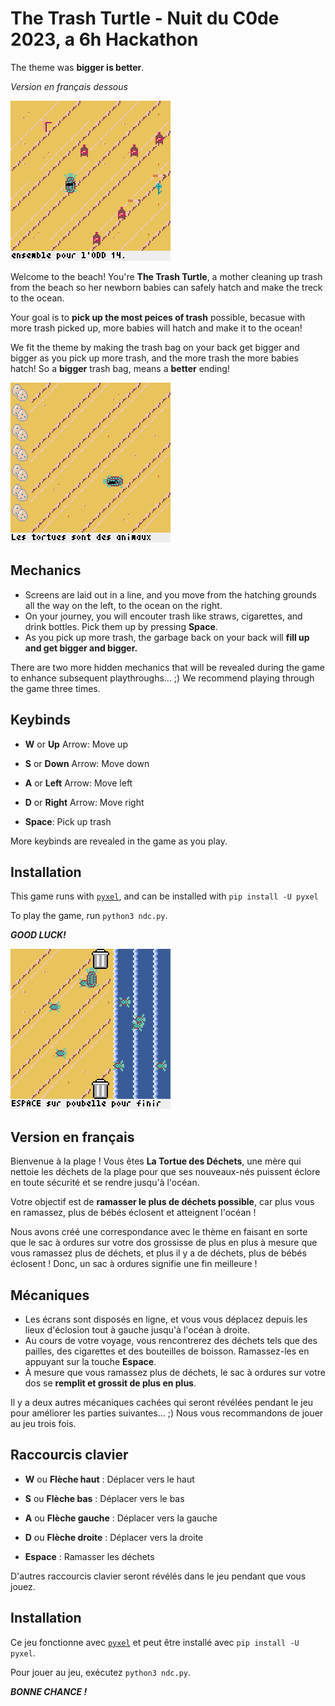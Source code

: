 # The Trash Turtle - Nuit du C0de 2023, a 6h Hackathon

The theme was **bigger is better**.

*Version en français dessous*

![Screenshot of the game](screenshot-trash.png)

Welcome to the beach! You're **The Trash Turtle**, a mother cleaning up trash from the beach so her newborn babies can safely hatch and make the treck to the ocean.

Your goal is to **pick up the most peices of trash** possible, becasue with more trash picked up, more babies will hatch and make it to the ocean!

We fit the theme by making the trash bag on your back get bigger and bigger as you pick up more trash, and the more trash the more babies hatch! So a **bigger** trash bag, means a **better** ending!

![Screenshot of the game](screenshot-start.png)

## Mechanics

- Screens are laid out in a line, and you move from the hatching grounds all the way on the left, to the ocean on the right.
- On your journey, you will encouter trash like straws, cigarettes, and drink bottles. Pick them up by pressing **Space**.
- As you pick up more trash, the garbage back on your back will **fill up and get bigger and bigger.**

There are two more hidden mechanics that will be revealed during the game to enhance subsequent playthroughs... ;) We recommend playing through the game three times.

## Keybinds

- **W** or **Up** Arrow: Move up
- **S** or **Down** Arrow: Move down
- **A** or **Left** Arrow: Move left
- **D** or **Right** Arrow: Move right

- **Space**: Pick up trash

More keybinds are revealed in the game as you play.

## Installation

This game runs with [`pyxel`](https://github.com/kitao/pyxel), and can be installed with `pip install -U pyxel`

To play the game, run `python3 ndc.py`.

***GOOD LUCK!***

![Screenshot of the game](screenshot-end.png)


## Version en français

Bienvenue à la plage ! Vous êtes **La Tortue des Déchets**, une mère qui nettoie les déchets de la plage pour que ses nouveaux-nés puissent éclore en toute sécurité et se rendre jusqu'à l'océan.

Votre objectif est de **ramasser le plus de déchets possible**, car plus vous en ramassez, plus de bébés éclosent et atteignent l'océan !

Nous avons créé une correspondance avec le thème en faisant en sorte que le sac à ordures sur votre dos grossisse de plus en plus à mesure que vous ramassez plus de déchets, et plus il y a de déchets, plus de bébés éclosent ! Donc, un sac à ordures signifie une fin meilleure !

## Mécaniques

- Les écrans sont disposés en ligne, et vous vous déplacez depuis les lieux d'éclosion tout à gauche jusqu'à l'océan à droite.
- Au cours de votre voyage, vous rencontrerez des déchets tels que des pailles, des cigarettes et des bouteilles de boisson. Ramassez-les en appuyant sur la touche **Espace**.
- À mesure que vous ramassez plus de déchets, le sac à ordures sur votre dos se **remplit et grossit de plus en plus**.

Il y a deux autres mécaniques cachées qui seront révélées pendant le jeu pour améliorer les parties suivantes... ;) Nous vous recommandons de jouer au jeu trois fois.

## Raccourcis clavier

- **W** ou **Flèche haut** : Déplacer vers le haut
- **S** ou **Flèche bas** : Déplacer vers le bas
- **A** ou **Flèche gauche** : Déplacer vers la gauche
- **D** ou **Flèche droite** : Déplacer vers la droite

- **Espace** : Ramasser les déchets

D'autres raccourcis clavier seront révélés dans le jeu pendant que vous jouez.

## Installation

Ce jeu fonctionne avec [`pyxel`](https://github.com/kitao/pyxel) et peut être installé avec `pip install -U pyxel`.

Pour jouer au jeu, exécutez `python3 ndc.py`.

***BONNE CHANCE !*** 
